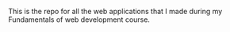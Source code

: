 This is the repo for all the web applications that I made during my Fundamentals of web development course.

